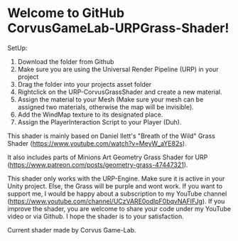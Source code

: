 # Welcome to GitHub CorvusGameLab-URPGrass-Shader!
SetUp: 
1. Download the folder from Github
2. Make sure you are using the Universal Render Pipeline (URP) in your project 
3. Drag the folder into your projects asset folder
4. Rightclick on the URP-CorvusGrassShader and create a new material.
5. Assign the material to your Mesh (Make sure your mesh can be assigned two materials, otherwise the map will be invisible). 
6. Add the WindMap texture to its designated place.
7. Assign the PlayerInteraction Script to your Player (Duh).  

This shader is mainly based on Daniel Ilett's "Breath of the Wild" Grass Shader (https://www.youtube.com/watch?v=MeyW_aYE82s).

It also includes parts of Minions Art Geometry Grass Shader for URP (https://www.patreon.com/posts/geometry-grass-47447321).

This shader only works with the URP-Engine. Make sure it is active in your Unity project. Else, the Grass will be purple and wont work.
If you want to support me, I would be happy about a subscription to my YouTube channel (https://www.youtube.com/channel/UCzVARE0odlpF0bqvNAFIFJg).
If you improve the shader, you are welcome to share your code under my YouTube video or via Github.
I hope the shader is to your satisfaction. 

Current shader made by Corvus Game-Lab. 


